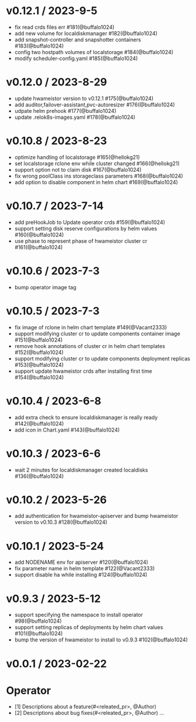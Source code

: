 v0.12.1 / 2023-9-5
========================

* fix read crds files err #181(@buffalo1024)
* add new volume for localdiskmanager #182(@buffalo1024)
* add snapshot-controller and snapshotter containers #183(@buffalo1024)
* config two hostpath volumes of localstorage #184(@buffalo1024)
* modify scheduler-config.yaml #185(@buffalo1024)

v0.12.0 / 2023-8-29
========================

* update hwameistor version to v0.12.1 #175(@buffalo1024)
* add auditor,failover-assistant,pvc-autoresizer #176(@buffalo1024)
* udpate helm prehook #177(@buffalo1024)
* update .relok8s-images.yaml #178(@buffalo1024)

v0.10.8 / 2023-8-23
========================

* optimize handling of localstorage #165(@hellokg21)
* set localstorage rclone env while cluster changed #166(@hellokg21)
* support option not to claim disk #167(@buffalo1024)
* fix wrong poolClass ins storageclass parameters #168(@buffalo1024)
* add option to disable component in helm chart #169(@buffalo1024)

v0.10.7 / 2023-7-14
========================

* add preHookJob to Update operator crds #159(@buffalo1024)
* support setting disk reserve configurations by helm values #160(@buffalo1024)
* use phase to represent phase of hwameistor cluster cr #161(@buffalo1024)

v0.10.6 / 2023-7-3
========================

* bump operator image tag

v0.10.5 / 2023-7-3
========================

* fix image of rclone in helm chart template #149(@Vacant2333)
* support modifying cluster cr to update components container image #151(@buffalo1024)
* remove hook annotations of cluster cr in helm chart templates #152(@buffalo1024)
* support modifying cluster cr to update components deployment replicas #153(@buffalo1024)
* support update hwameistor crds after installing first time #154(@buffalo1024)

v0.10.4 / 2023-6-8
========================

* add extra check to ensure localdiskmanager is really ready #142(@buffalo1024)
* add icon in Chart.yaml #143(@buffalo1024)

v0.10.3 / 2023-6-6
========================

* wait 2 minutes for localdiskmanager created localdisks #136(@buffalo1024)

v0.10.2 / 2023-5-26
========================

*  add authentication for hwameistor-apiserver and bump hwameistor version to v0.10.3 #128(@buffalo1024)

v0.10.1 / 2023-5-24
========================

* add NODENAME env for apiserver #120(@buffalo1024)
* fix parameter name in helm template #122(@Vacant2333)
* support disable ha while installing #124(@buffalo1024)

v0.9.3 / 2023-5-12
========================

* support specifying the namespace to install operator #98(@buffalo1024)
* support setting replicas of deployments by helm chart values #101(@buffalo1024)
* bump the version of hwameistor to install to v0.9.3 #102(@buffalo1024)

v0.0.1 / 2023-02-22
========================

# Operator
* [1] Descriptions about a feature(#<releated_pr>, @Author)
* [2] Descriptions about bug fixes(#<releated_pr>, @Author)
...

